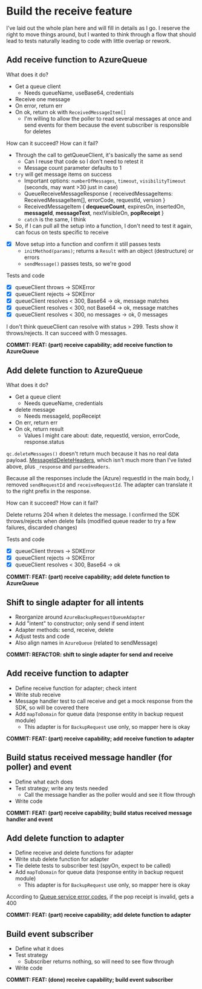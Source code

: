 # Build the receive feature

I've laid out the whole plan here and will fill in details as I go. I reserve the right to move things around, but I wanted to think through a flow that should lead to tests naturally leading to code with little overlap or rework.

## Add receive function to AzureQueue

What does it do?

-  Get a queue client
   -  Needs queueName, useBase64, credentials
-  Receive one message
-  On error, return err
-  On ok, return ok with `ReceivedMessageItem[]`
   -  I'm willing to allow the poller to read several messages at once and send events for them because the event subscriber is responsible for deletes

How can it succeed? How can it fail?

-  Through the call to getQueueClient, it's basically the same as send
   -  Can I reuse that code so I don't need to retest it
   -  Message count parameter defaults to 1
-  `try` will get message items on success
   -  Important options: `numberOfMessages`, `timeout`, `visibilityTimeout` (seconds, may want >30 just in case)
   -  QueueReceiveMessageResponse { receivedMessageItems: ReceivedMessageItem[], errorCode, requestId, version }
   -  ReceivedMessageItem { **dequeueCount**, expiresOn, insertedOn, **messageId**, **messageText**, nextVisibleOn, **popReceipt** }
   -  `catch` is the same, I think
-  So, if I can pull all the setup into a function, I don't need to test it again, can focus on tests specific to receive

-  [x] Move setup into a function and confirm it still passes tests
   -  `initMethod(params)`; returns a `Result` with an object (destructure) or errors
   -  `sendMessage()` passes tests, so we're good

Tests and code

-  [x] queueClient throws -> SDKError
-  [x] queueClient rejects -> SDKError
-  [x] queueClient resolves < 300, Base64 -> ok, message matches
-  [x] queueClient resolves < 300, not Base64 -> ok, message matches
-  [x] queueClient resolves < 300, no messages -> ok, 0 messages

I don't think queueClient can resolve with status > 299. Tests show it throws/rejects. It can succeed with 0 messages.

**COMMIT: FEAT: (part) receive capability; add receive function to AzureQueue**

## Add delete function to AzureQueue

What does it do?

-  Get a queue client
   -  Needs queueName, credentials
-  delete message
   -  Needs messageId, popReceipt
-  On err, return err
-  On ok, return result
   -  Values I might care about: date, requestId, version, errorCode, response.status

`qc.deleteMessages()` doesn't return much because it has no real data payload. [MessageIdDeleteHeaders](https://docs.microsoft.com/en-us/javascript/api/@azure/storage-queue/messageiddeleteheaders?view=azure-node-latest), which isn't much more than I've listed above, plus `_response` and `parsedHeaders`.

Because all the responses include the (Azure) requestId in the main body, I removed `sendRequestId` and `receiveRequestId`. The adapter can translate it to the right prefix in the response.

How can it succeed? How can it fail?

Delete returns 204 when it deletes the message. I confirmed the SDK throws/rejects when delete fails (modified queue reader to try a few failures, discarded changes)

Tests and code

-  [x] queueClient throws -> SDKError
-  [x] queueClient rejects -> SDKError
-  [x] queueClient resolves < 300, Base64 -> ok

**COMMIT: FEAT: (part) receive capability; add delete function to AzureQueue**

## Shift to single adapter for all intents

-  Reorganize around `AzureBackupRequestQueueAdapter`
-  Add "intent" to constructor; only send if send intent
-  Adapter methods: send, receive, delete
-  Adjust tests and code
-  Also align names in `AzureQueue` (related to sendMessage)

**COMMIT: REFACTOR: shift to single adapter for send and receive**

## Add receive function to adapter

-  Define receive function for adapter; check intent
-  Write stub receive
-  Message handler test to call receive and get a mock response from the SDK, so will be covered there
-  Add `mapToDomain` for queue data (response entity in backup request module)
   -  This adapter is for `BackupRequest` use only, so mapper here is okay

**COMMIT: FEAT: (part) receive capability; add receive function to adapter**

## Build status received message handler (for poller) and event

-  Define what each does
-  Test strategy; write any tests needed
   -  Call the message handler as the poller would and see it flow through
-  Write code

**COMMIT: FEAT: (part) receive capability; build status received message handler and event**

## Add delete function to adapter

-  Define receive and delete functions for adapter
-  Write stub delete function for adapter
-  Tie delete tests to subscriber test (spyOn, expect to be called)
-  Add `mapToDomain` for queue data (response entity in backup request module)
   -  This adapter is for `BackupRequest` use only, so mapper here is okay

According to [Queue service error codes](https://docs.microsoft.com/en-us/rest/api/storageservices/queue-service-error-codes), if the pop receipt is invalid, gets a 400

**COMMIT: FEAT: (part) receive capability; add delete function to adapter**

## Build event subscriber

-  Define what it does
-  Test strategy
   -  Subscriber returns nothing, so will need to see flow through
-  Write code

**COMMIT: FEAT: (done) receive capability; build event subscriber**
